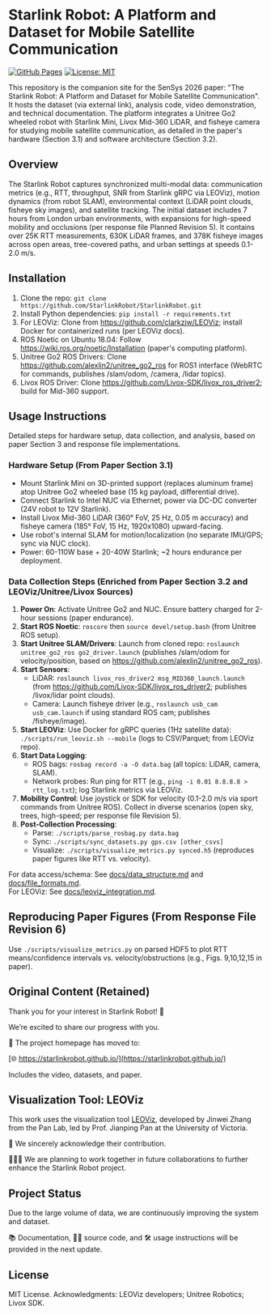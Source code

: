 # Starlink Robot: A Platform and Dataset for Mobile Satellite Communication

[![GitHub Pages](https://img.shields.io/badge/GitHub-Pages-blue)](https://starlinkrobot.github.io) [![License: MIT](https://img.shields.io/badge/License-MIT-yellow.svg)](https://opensource.org/licenses/MIT)

This repository is the companion site for the SenSys 2026 paper: "The Starlink Robot: A Platform and Dataset for Mobile Satellite Communication". It hosts the dataset (via external link), analysis code, video demonstration, and technical documentation. The platform integrates a Unitree Go2 wheeled robot with Starlink Mini, Livox Mid-360 LiDAR, and fisheye camera for studying mobile satellite communication, as detailed in the paper's hardware (Section 3.1) and software architecture (Section 3.2).

## Overview
The Starlink Robot captures synchronized multi-modal data: communication metrics (e.g., RTT, throughput, SNR from Starlink gRPC via LEOViz), motion dynamics (from robot SLAM), environmental context (LiDAR point clouds, fisheye sky images), and satellite tracking. The initial dataset includes 7 hours from London urban environments, with expansions for high-speed mobility and occlusions (per response file Planned Revision 5). It contains over 25K RTT measurements, 630K LiDAR frames, and 378K fisheye images across open areas, tree-covered paths, and urban settings at speeds 0.1-2.0 m/s.

## Installation
1. Clone the repo: `git clone https://github.com/StarlinkRobot/StarlinkRobot.git`
2. Install Python dependencies: `pip install -r requirements.txt`
3. For LEOViz: Clone from https://github.com/clarkzjw/LEOViz; install Docker for containerized runs (per LEOViz docs).
4. ROS Noetic on Ubuntu 18.04: Follow https://wiki.ros.org/noetic/Installation (paper's computing platform).
5. Unitree Go2 ROS Drivers: Clone https://github.com/alexlin2/unitree_go2_ros for ROS1 interface (WebRTC for commands, publishes /slam/odom, /camera, /lidar topics).
6. Livox ROS Driver: Clone https://github.com/Livox-SDK/livox_ros_driver2; build for Mid-360 support.

## Usage Instructions
Detailed steps for hardware setup, data collection, and analysis, based on paper Section 3 and response file implementations.

### Hardware Setup (From Paper Section 3.1)
- Mount Starlink Mini on 3D-printed support (replaces aluminum frame) atop Unitree Go2 wheeled base (15 kg payload, differential drive).
- Connect Starlink to Intel NUC via Ethernet; power via DC-DC converter (24V robot to 12V Starlink).
- Install Livox Mid-360 LiDAR (360° FoV, 25 Hz, 0.05 m accuracy) and fisheye camera (185° FoV, 15 Hz, 1920x1080) upward-facing.
- Use robot's internal SLAM for motion/localization (no separate IMU/GPS; sync via NUC clock).
- Power: 60-110W base + 20-40W Starlink; ~2 hours endurance per deployment.

### Data Collection Steps (Enriched from Paper Section 3.2 and LEOViz/Unitree/Livox Sources)
1. **Power On**: Activate Unitree Go2 and NUC. Ensure battery charged for 2-hour sessions (paper endurance).
2. **Start ROS Noetic**: `roscore` then `source devel/setup.bash` (from Unitree ROS setup).
3. **Start Unitree SLAM/Drivers**: Launch from cloned repo: `roslaunch unitree_go2_ros go2_driver.launch` (publishes /slam/odom for velocity/position, based on https://github.com/alexlin2/unitree_go2_ros).
4. **Start Sensors**: 
   - LiDAR: `roslaunch livox_ros_driver2 msg_MID360_launch.launch` (from https://github.com/Livox-SDK/livox_ros_driver2; publishes /livox/lidar point clouds).
   - Camera: Launch fisheye driver (e.g., `roslaunch usb_cam usb_cam.launch` if using standard ROS cam; publishes /fisheye/image).
5. **Start LEOViz**: Use Docker for gRPC queries (1Hz satellite data): `./scripts/run_leoviz.sh --mobile` (logs to CSV/Parquet; from LEOViz repo).
6. **Start Data Logging**: 
   - ROS bags: `rosbag record -a -O data.bag` (all topics: LiDAR, camera, SLAM).
   - Network probes: Run ping for RTT (e.g., `ping -i 0.01 8.8.8.8 > rtt_log.txt`); log Starlink metrics via LEOViz.
7. **Mobility Control**: Use joystick or SDK for velocity (0.1-2.0 m/s via sport commands from Unitree ROS). Collect in diverse scenarios (open sky, trees, high-speed; per response file Revision 5).
8. **Post-Collection Processing**: 
   - Parse: `./scripts/parse_rosbag.py data.bag`
   - Sync: `./scripts/sync_datasets.py gps.csv [other_csvs]`
   - Visualize: `./scripts/visualize_metrics.py synced.h5` (reproduces paper figures like RTT vs. velocity).

For data access/schema: See [docs/data_structure.md](docs/data_structure.md) and [docs/file_formats.md](docs/file_formats.md).  
For LEOViz: See [docs/leoviz_integration.md](docs/leoviz_integration.md).

## Reproducing Paper Figures (From Response File Revision 6)
Use `./scripts/visualize_metrics.py` on parsed HDF5 to plot RTT means/confidence intervals vs. velocity/obstructions (e.g., Figs. 9,10,12,15 in paper).

## Original Content (Retained)
Thank you for your interest in Starlink Robot! 🌟

We’re excited to share our progress with you.

📍 The project homepage has moved to:

[🌐 https://starlinkrobot.github.io/](https://starlinkrobot.github.io/)

Includes the video, datasets, and paper.

## Visualization Tool: LEOViz

This work uses the visualization tool [LEOViz](https://github.com/clarkzjw/LEOViz), developed by Jinwei Zhang from the Pan Lab, led by Prof. Jianping Pan at the University of Victoria.

🙏 We sincerely acknowledge their contribution.

🧑‍🤝‍🧑 We are planning to work together in future collaborations to further enhance the Starlink Robot project.

## Project Status

Due to the large volume of data, we are continuously improving the system and dataset.

📚 Documentation, 🧑‍💻 source code, and 🛠️ usage instructions will be provided in the next update.

## License
MIT License. Acknowledgments: LEOViz developers; Unitree Robotics; Livox SDK.